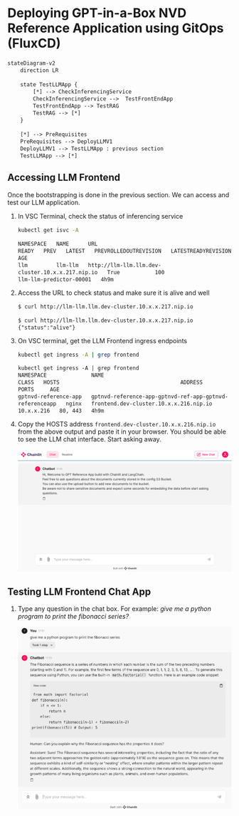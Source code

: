 # Deploying GPT-in-a-Box NVD Reference Application using GitOps (FluxCD)

```mermaid
stateDiagram-v2
    direction LR
    
    state TestLLMApp {
        [*] --> CheckInferencingService
        CheckInferencingService -->  TestFrontEndApp
        TestFrontEndApp --> TestRAG
        TestRAG --> [*]
    }

    [*] --> PreRequisites
    PreRequisites --> DeployLLMV1 
    DeployLLMV1 --> TestLLMApp : previous section
    TestLLMApp --> [*]
```

## Accessing LLM Frontend

Once the bootstrapping is done in the previous section. We can access and test our LLM application.

1. In VSC Terminal, check the status of inferencing service
   
    ```bash
    kubectl get isvc -A
    ```
    ``` { .text .no-copy }
    NAMESPACE   NAME      URL                                                READY   PREV   LATEST   PREVROLLEDOUTREVISION   LATESTREADYREVISION       AGE
    llm         llm-llm   http://llm-llm.llm.dev-cluster.10.x.x.217.nip.io   True           100                              llm-llm-predictor-00001   4h9m
    ```

2. Access the URL to check status and make sure it is alive and well 
   
    ```bash
    $ curl http://llm-llm.llm.dev-cluster.10.x.x.217.nip.io
    ```
    ``` { .text .no-copy }
    $ curl http://llm-llm.llm.dev-cluster.10.x.x.217.nip.io
    {"status":"alive"} 
    ```
   
3. On VSC terminal, get the LLM Frontend ingress endpoints
   
    ```bash
    kubectl get ingress -A | grep frontend
    ```

    ``` { .text .no-copy }
    kubectl get ingress -A | grep frontend
    NAMESPACE              NAME                                                      CLASS   HOSTS                                      ADDRESS        PORTS     AGE
    gptnvd-reference-app   gptnvd-reference-app-gptnvd-ref-app-gptnvd-referenceapp   nginx   frontend.dev-cluster.10.x.x.216.nip.io   10.x.x.216   80, 443   4h9m      
    ```

4. Copy the HOSTS address ``frontend.dev-cluster.10.x.x.216.nip.io `` from the above output and paste it in your browser. You should be able to see the LLM chat interface. Start asking away. 
   
    ![](images/llm_fe.png)

## Testing LLM Frontend Chat App

1. Type any question in the chat box. For example: *give me a python program to print the fibonacci series?*
   
    ![](images/llm_answer.png)